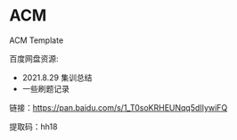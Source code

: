 # ACM
ACM Template


百度网盘资源:
- 2021.8.29 集训总结 
- 一些刷题记录

链接：https://pan.baidu.com/s/1_T0soKRHEUNqq5dIIywiFQ 

提取码：hh18 
